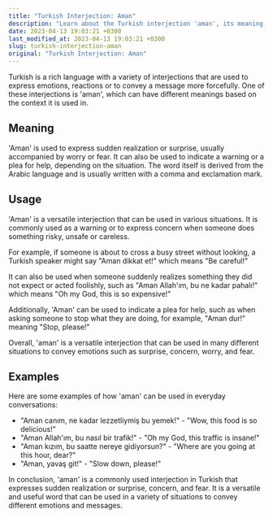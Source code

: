 ```yaml
---
title: "Turkish Interjection: Aman"
description: "Learn about the Turkish interjection 'aman', its meaning, usage and examples."
date: 2023-04-13 19:03:21 +0300
last_modified_at: 2023-04-13 19:03:21 +0300
slug: turkish-interjection-aman
original: "Turkish Interjection: Aman"
---
```

Turkish is a rich language with a variety of interjections that are used to express emotions, reactions or to convey a message more forcefully. One of these interjections is 'aman', which can have different meanings based on the context it is used in.

## Meaning

'Aman' is used to express sudden realization or surprise, usually accompanied by worry or fear. It can also be used to indicate a warning or a plea for help, depending on the situation. The word itself is derived from the Arabic language and is usually written with a comma and exclamation mark.

## Usage

'Aman' is a versatile interjection that can be used in various situations. It is commonly used as a warning or to express concern when someone does something risky, unsafe or careless.

For example, if someone is about to cross a busy street without looking, a Turkish speaker might say "Aman dikkat et!" which means "Be careful!"

It can also be used when someone suddenly realizes something they did not expect or acted foolishly, such as "Aman Allah'ım, bu ne kadar pahalı!" which means "Oh my God, this is so expensive!"

Additionally, 'Aman' can be used to indicate a plea for help, such as when asking someone to stop what they are doing, for example, "Aman dur!" meaning "Stop, please!"

Overall, 'aman' is a versatile interjection that can be used in many different situations to convey emotions such as surprise, concern, worry, and fear.

## Examples

Here are some examples of how 'aman' can be used in everyday conversations:

- "Aman canım, ne kadar lezzetliymiş bu yemek!" - "Wow, this food is so delicious!"
- "Aman Allah'ım, bu nasıl bir trafik!" - "Oh my God, this traffic is insane!"
- "Aman kızım, bu saatte nereye gidiyorsun?" - "Where are you going at this hour, dear?"
- "Aman, yavaş git!" - "Slow down, please!"

In conclusion, 'aman' is a commonly used interjection in Turkish that expresses sudden realization or surprise, concern, and fear. It is a versatile and useful word that can be used in a variety of situations to convey different emotions and messages.